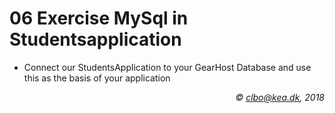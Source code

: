 # 06 Exercise MySql in Studentsapplication
* Connect our StudentsApplication to your GearHost Database and use this as the basis of your application


_<div align="right">&copy; clbo@kea.dk, 2018</div>_
